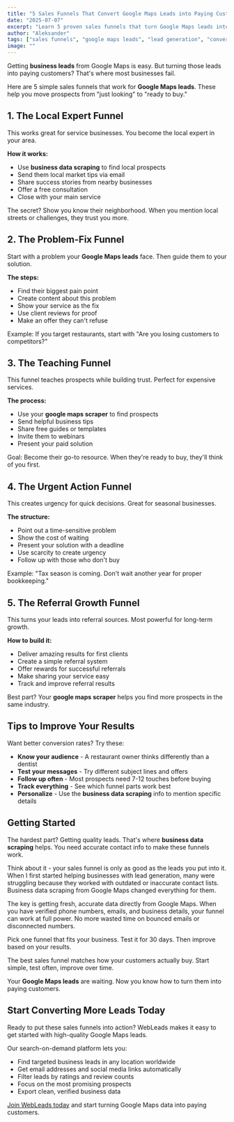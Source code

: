 ```yaml
---
title: "5 Sales Funnels That Convert Google Maps Leads into Paying Customers"
date: "2025-07-07"
excerpt: "Learn 5 proven sales funnels that turn Google Maps leads into paying customers. From local authority positioning to referral amplification - discover strategies that actually work."
author: "Aleksander"
tags: ["sales funnels", "google maps leads", "lead generation", "conversion optimization", "digital marketing", "business development", "lead nurturing"]
image: ""
---
```


Getting **business leads** from Google Maps is easy. But turning those leads into paying customers? That's where most businesses fail.

Here are 5 simple sales funnels that work for **Google Maps leads**. These help you move prospects from "just looking" to "ready to buy."

## 1. The Local Expert Funnel

This works great for service businesses. You become the local expert in your area.

**How it works:**
- Use **business data scraping** to find local prospects
- Send them local market tips via email
- Share success stories from nearby businesses
- Offer a free consultation
- Close with your main service

The secret? Show you know their neighborhood. When you mention local streets or challenges, they trust you more.


## 2. The Problem-Fix Funnel

Start with a problem your **Google Maps leads** face. Then guide them to your solution.

**The steps:**
- Find their biggest pain point
- Create content about this problem
- Show your service as the fix
- Use client reviews for proof
- Make an offer they can't refuse

Example: If you target restaurants, start with "Are you losing customers to competitors?"

## 3. The Teaching Funnel

This funnel teaches prospects while building trust. Perfect for expensive services.

**The process:**
- Use your **google maps scraper** to find prospects
- Send helpful business tips
- Share free guides or templates
- Invite them to webinars
- Present your paid solution

Goal: Become their go-to resource. When they're ready to buy, they'll think of you first.


## 4. The Urgent Action Funnel

This creates urgency for quick decisions. Great for seasonal businesses.

**The structure:**
- Point out a time-sensitive problem
- Show the cost of waiting
- Present your solution with a deadline
- Use scarcity to create urgency
- Follow up with those who don't buy

Example: "Tax season is coming. Don't wait another year for proper bookkeeping."

## 5. The Referral Growth Funnel

This turns your leads into referral sources. Most powerful for long-term growth.

**How to build it:**
- Deliver amazing results for first clients
- Create a simple referral system
- Offer rewards for successful referrals
- Make sharing your service easy
- Track and improve referral results

Best part? Your **google maps scraper** helps you find more prospects in the same industry.


## Tips to Improve Your Results

Want better conversion rates? Try these:

- **Know your audience** - A restaurant owner thinks differently than a dentist
- **Test your messages** - Try different subject lines and offers
- **Follow up often** - Most prospects need 7-12 touches before buying
- **Track everything** - See which funnel parts work best
- **Personalize** - Use the **business data scraping** info to mention specific details

## Getting Started

The hardest part? Getting quality leads. That's where **business data scraping** helps. You need accurate contact info to make these funnels work.

Think about it - your sales funnel is only as good as the leads you put into it. When I first started helping businesses with lead generation, many were struggling because they worked with outdated or inaccurate contact lists. Business data scraping from Google Maps changed everything for them.


The key is getting fresh, accurate data directly from Google Maps. When you have verified phone numbers, emails, and business details, your funnel can work at full power. No more wasted time on bounced emails or disconnected numbers.

Pick one funnel that fits your business. Test it for 30 days. Then improve based on your results.

The best sales funnel matches how your customers actually buy. Start simple, test often, improve over time.

Your **Google Maps leads** are waiting. Now you know how to turn them into paying customers.


## Start Converting More Leads Today

Ready to put these sales funnels into action? WebLeads makes it easy to get started with high-quality Google Maps leads.

Our search-on-demand platform lets you:
- Find targeted business leads in any location worldwide
- Get email addresses and social media links automatically
- Filter leads by ratings and review counts
- Focus on the most promising prospects
- Export clean, verified business data

[Join WebLeads today](https://www.webleads.site) and start turning Google Maps data into paying customers.

